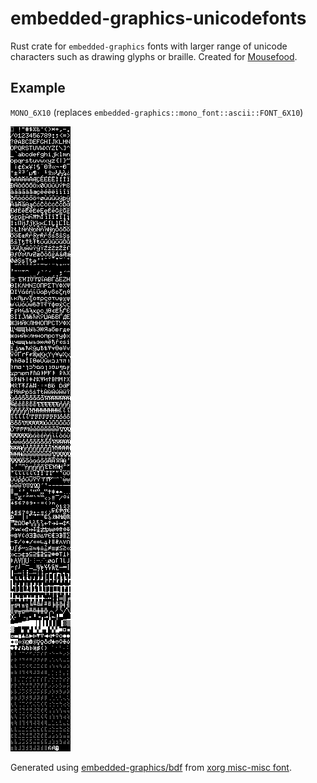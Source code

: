 # embedded-graphics-unicodefonts

Rust crate for `embedded-graphics` fonts with larger range of unicode characters such as drawing glyphs or braille.
Created for [Mousefood](https://github.com/j-g00da/mousefood).

## Example

`MONO_6X10` (replaces `embedded-graphics::mono_font::ascii::FONT_6X10`)

![MONO_6X10](assets/basic_6x10.png)

Generated using [embedded-graphics/bdf](https://github.com/embedded-graphics/bdf)
from [xorg misc-misc font](https://gitlab.freedesktop.org/xorg/font/misc-misc).
